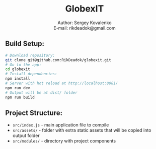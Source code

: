 <div align="center">
  <h1>GlobexIT</h1>
  <p>Author: Sergey Kovalenko <br> E-mail: rikdeadok@gmail.com</p>
</div>


## Build Setup:

``` bash
# Download repository:
git clone git@github.com:RikDeadok/globexit.git
# Go to the app:
cd globexit
# Install dependencies:
npm install
# Server with hot reload at http://localhost:8081/
npm run dev
# Output will be at dist/ folder
npm run build
```

## Project Structure:

* `src/index.js` - main application file to compile
* `src/assets/` - folder with extra static assets that will be copied into output folder
* `src/modules/` - directory with project components
